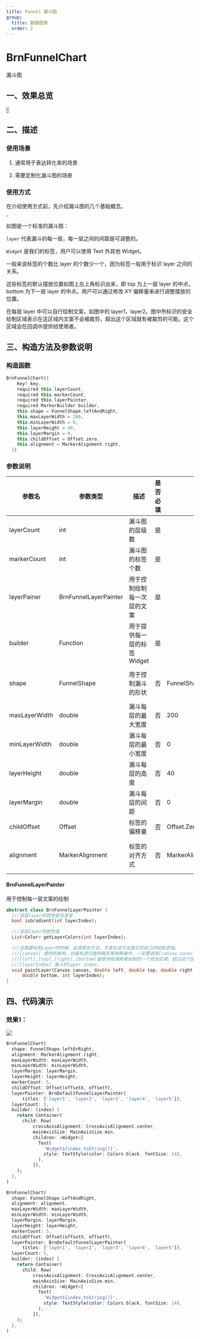 ```yaml
---
title: Funnel 漏斗图
group:
  title: 数据图表
  order: 2
---
```


# BrnFunnelChart

漏斗图

## 一、效果总览

<img src="./img/BrnFunnelChart1.png" style="zoom:50%;" /> 
<br/>
<img src="./img/BrnFunnelChart2.png" style="zoom:50%;" />

## 二、描述

### 使用场景

1. 通常用于表达转化率的场景

2. 需要定制化漏斗图的场景

### 使用方式

在介绍使用方式前，先介绍漏斗图的几个基础概念。

<img src="./img/BrnFunnelChart3.png" style="zoom: 33%;" />

如图是一个标准的漏斗图：

`layer` 代表漏斗的每一层，每一层之间的间距是可调整的。

`Widget` 是我们的标签，用户可以使用 Text 外其他 Widget。

一般来说标签的个数比 layer 的个数少一个，因为标签一般用于标识 layer 之间的关系。

这些标签的默认摆放位置如图上左上角标识出来，即 top 为上一层 layer 的中点，bottom 为下一层 layer 的中点。用户可以通过修改 XY 偏移量来进行调整摆放的位置。

在每层 layer 中可以自行绘制文案，如图中的 layer1，layer2。图中所标识的安全绘制区域表示在这区域内文案不会被裁剪，超出这个区域就有被裁剪的可能。这个区域会在回调中提供给使用者。

## 三、构造方法及参数说明

### 构造函数

```dart
BrnFunnelChart({
    Key? key,
    required this.layerCount,
    required this.markerCount,
    required this.layerPainter,
    required MarkerBuilder builder,
    this.shape = FunnelShape.leftAndRight,
    this.maxLayerWidth = 200,
    this.minLayerWidth = 0,
    this.layerHeight = 40,
    this.layerMargin = 0,
    this.childOffset = Offset.zero,
    this.alignment = MarkerAlignment.right,
  }) 
```

### 参数说明

| 参数名        | 参数类型              | 描述                        | 是否必填 | 默认值                   | 备注                                                         |
| ------------- | --------------------- | --------------------------- | -------- | ------------------------ | ------------------------------------------------------------ |
| layerCount    | int                   | 漏斗图的层级数              | 是       |                          |                                                              |
| markerCount   | int                   | 漏斗图的标签个数            | 是       |                          | 标签个数和层技数必须相等或者是少一个                         |
| layerPainer   | BrnFunnelLayerPainter | 用于控制绘制每一次层的文案  | 是       |                          | 见详细 BrnFunnelLayerPainter 介绍                            |
| builder       | Function              | 用于提供每一层的标签 Widget | 是       |                          |                                                              |
| shape         | FunnelShape           | 用于控制漏斗的形状          | 否       | FunnelShape.LeftAndRight | FunnelShape.LeftAndRight 表示倒三角的漏斗图形状 FunnelShape.LeftorRight 表示梯形形状的漏斗图 |
| maxLayerWidth | double                | 漏斗每层的最大宽度          | 否       | 200                      |                                                              |
| minLayerWidth | double                | 漏斗每层的最小宽度          | 否       | 0                        |                                                              |
| layerHeight   | double                | 漏斗每层的高度              | 否       | 40                       |                                                              |
| layerMargin   | double                | 漏斗每层的间距              | 否       | 0                        |                                                              |
| childOffset   | Offset                | 标签的偏移量                | 否       | Offset.Zero              | 标签在初始摆放位置上的相对偏移量                             |
| alignment     | MarkerAlignment       | 标签的对齐方式              | 否       | MarkerAlignment.right    | 总共有三种情况偏左，居中和偏右。当漏斗 shape 为 FunnelShape.leftOrRight 时不能设置成居中 |

#### BrnFunnelLayerPainter

用于控制每一层文案的绘制

```dart
abstract class BrnFunnelLayerPainter {
  ///该层layer的颜色是否渐变
  bool isGradient(int layerIndex);

  ///该层layer的颜色值
  List<Color> getLayerColors(int layerIndex);

  ///当需要绘制Layer的时候，会调用该方法。子类在该方法里实现自己的绘制逻辑。
  ///[canvas] 提供的画布，对画布进行旋转裁剪等特殊操作，一定要调用[canvas.save()]操作。
  ///[left],[top],[right],[bottom]是提供给调用者绘制的一个安全区域，超过这个区域限制，可能会被截断
  ///[layerIndex] 漏斗的layer index。
  void paintLayer(Canvas canvas, double left, double top, double right,
      double bottom, int layerIndex);
}
```

## 四、代码演示

### 效果1：

![](./img/BrnFunnelChartIntro.png)

```dart
BrnFunnelChart(
  shape: FunnelShape.leftOrRight,
  alignment: MarkerAlignment.right,
  maxLayerWidth: maxLayerWidth,
  minLayerWidth: minLayerWidth,
  layerMargin: layerMargin,
  layerHeight: layerHeight,
  markerCount: 5,
  childOffset: Offset(offsetX, offsetY),
  layerPainter: BrnDefaultFunnelLayerPainter(
      titles: ['layer1', 'layer2', 'layer3', 'layer4', 'layer5']),
  layerCount: 5,
  builder: (index) {
    return Container(
      child: Row(
          crossAxisAlignment: CrossAxisAlignment.center,
          mainAxisSize: MainAxisSize.min,
          children: <Widget>[
            Text(
              'Widget${index.toString()}',
              style: TextStyle(color: Colors.black, fontSize: 14),
            ),
          ]),
    );
  },
)
```

```dart
BrnFunnelChart(
  shape: FunnelShape.LeftAndRight,
  alignment: alignment,
  maxLayerWidth: maxLayerWidth,
  minLayerWidth: minLayerWidth,
  layerMargin: layerMargin,
  layerHeight: layerHeight,
  markerCount: 5,
  childOffset: Offset(offsetX, offsetY),
  layerPainter: BrnDefaultFunnelLayerPainter(
      titles: ['layer1', 'layer2', 'layer3', 'layer4', 'layer5']),
  layerCount: 5,
  builder: (index) {
    return Container(
      child: Row(
          crossAxisAlignment: CrossAxisAlignment.center,
          mainAxisSize: MainAxisSize.min,
          children: <Widget>[
            Text(
              'Widget${index.toString()}',
              style: TextStyle(color: Colors.black, fontSize: 14),
            ),
          ]),
    );
  },
)
```